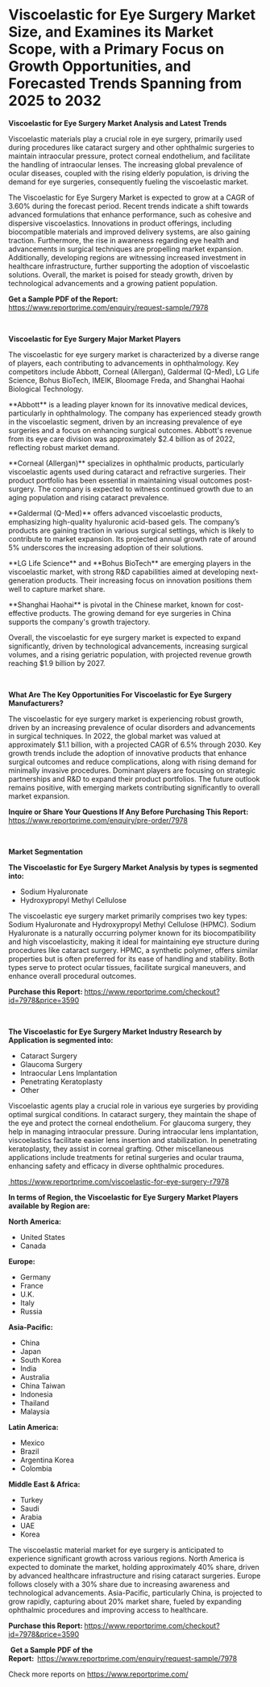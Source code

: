 <p><h1>Viscoelastic for Eye Surgery Market Size, and Examines its Market Scope, with a Primary Focus on Growth Opportunities, and Forecasted Trends Spanning from 2025 to 2032</h1></p><p><strong>Viscoelastic for Eye Surgery Market Analysis and Latest Trends</strong></p>
<p><p>Viscoelastic materials play a crucial role in eye surgery, primarily used during procedures like cataract surgery and other ophthalmic surgeries to maintain intraocular pressure, protect corneal endothelium, and facilitate the handling of intraocular lenses. The increasing global prevalence of ocular diseases, coupled with the rising elderly population, is driving the demand for eye surgeries, consequently fueling the viscoelastic market.</p><p>The Viscoelastic for Eye Surgery Market is expected to grow at a CAGR of 3.60% during the forecast period. Recent trends indicate a shift towards advanced formulations that enhance performance, such as cohesive and dispersive viscoelastics. Innovations in product offerings, including biocompatible materials and improved delivery systems, are also gaining traction. Furthermore, the rise in awareness regarding eye health and advancements in surgical techniques are propelling market expansion. Additionally, developing regions are witnessing increased investment in healthcare infrastructure, further supporting the adoption of viscoelastic solutions. Overall, the market is poised for steady growth, driven by technological advancements and a growing patient population.</p></p>
<p><strong>Get a Sample PDF of the Report:&nbsp;</strong> <a href="https://www.reportprime.com/enquiry/request-sample/7978?utm_campaign=2988&utm_medium=2&utm_source=Github&utm_content=ia&utm_term=19032025&utm_id=viscoelastic-for-eye-surgery">https://www.reportprime.com/enquiry/request-sample/7978</a></p>
<p>&nbsp;</p>
<p><strong>Viscoelastic for Eye Surgery Major Market Players</strong></p>
<p><p>The viscoelastic for eye surgery market is characterized by a diverse range of players, each contributing to advancements in ophthalmology. Key competitors include Abbott, Corneal (Allergan), Galdermal (Q-Med), LG Life Science, Bohus BioTech, IMEIK, Bloomage Freda, and Shanghai Haohai Biological Technology.</p><p>**Abbott** is a leading player known for its innovative medical devices, particularly in ophthalmology. The company has experienced steady growth in the viscoelastic segment, driven by an increasing prevalence of eye surgeries and a focus on enhancing surgical outcomes. Abbott's revenue from its eye care division was approximately $2.4 billion as of 2022, reflecting robust market demand.</p><p>**Corneal (Allergan)** specializes in ophthalmic products, particularly viscoelastic agents used during cataract and refractive surgeries. Their product portfolio has been essential in maintaining visual outcomes post-surgery. The company is expected to witness continued growth due to an aging population and rising cataract prevalence.</p><p>**Galdermal (Q-Med)** offers advanced viscoelastic products, emphasizing high-quality hyaluronic acid-based gels. The company’s products are gaining traction in various surgical settings, which is likely to contribute to market expansion. Its projected annual growth rate of around 5% underscores the increasing adoption of their solutions.</p><p>**LG Life Science** and **Bohus BioTech** are emerging players in the viscoelastic market, with strong R&D capabilities aimed at developing next-generation products. Their increasing focus on innovation positions them well to capture market share.</p><p>**Shanghai Haohai** is pivotal in the Chinese market, known for cost-effective products. The growing demand for eye surgeries in China supports the company's growth trajectory.</p><p>Overall, the viscoelastic for eye surgery market is expected to expand significantly, driven by technological advancements, increasing surgical volumes, and a rising geriatric population, with projected revenue growth reaching $1.9 billion by 2027.</p></p>
<p>&nbsp;</p>
<p><strong>What Are The Key Opportunities For Viscoelastic for Eye Surgery Manufacturers?</strong></p>
<p><p>The viscoelastic for eye surgery market is experiencing robust growth, driven by an increasing prevalence of ocular disorders and advancements in surgical techniques. In 2022, the global market was valued at approximately $1.1 billion, with a projected CAGR of 6.5% through 2030. Key growth trends include the adoption of innovative products that enhance surgical outcomes and reduce complications, along with rising demand for minimally invasive procedures. Dominant players are focusing on strategic partnerships and R&D to expand their product portfolios. The future outlook remains positive, with emerging markets contributing significantly to overall market expansion.</p></p>
<p><strong>Inquire or Share Your Questions If Any Before Purchasing This Report:</strong> <a href="https://www.reportprime.com/enquiry/pre-order/7978?utm_campaign=2988&utm_medium=2&utm_source=Github&utm_content=ia&utm_term=19032025&utm_id=viscoelastic-for-eye-surgery">https://www.reportprime.com/enquiry/pre-order/7978</a></p>
<p>&nbsp;</p>
<p><strong>Market Segmentation</strong></p>
<p><strong>The Viscoelastic for Eye Surgery Market Analysis by types is segmented into:</strong></p>
<p><ul><li>Sodium Hyaluronate</li><li>Hydroxypropyl Methyl Cellulose</li></ul></p>
<p><p>The viscoelastic eye surgery market primarily comprises two key types: Sodium Hyaluronate and Hydroxypropyl Methyl Cellulose (HPMC). Sodium Hyaluronate is a naturally occurring polymer known for its biocompatibility and high viscoelasticity, making it ideal for maintaining eye structure during procedures like cataract surgery. HPMC, a synthetic polymer, offers similar properties but is often preferred for its ease of handling and stability. Both types serve to protect ocular tissues, facilitate surgical maneuvers, and enhance overall procedural outcomes.</p></p>
<p><strong>Purchase this Report:&nbsp;</strong><a href="https://www.reportprime.com/checkout?id=7978&price=3590&utm_campaign=2988&utm_medium=2&utm_source=Github&utm_content=ia&utm_term=19032025&utm_id=viscoelastic-for-eye-surgery">https://www.reportprime.com/checkout?id=7978&price=3590</a></p>
<p>&nbsp;</p>
<p><strong>The Viscoelastic for Eye Surgery Market Industry Research by Application is segmented into:</strong></p>
<p><ul><li>Cataract Surgery</li><li>Glaucoma Surgery</li><li>Intraocular Lens Implantation</li><li>Penetrating Keratoplasty</li><li>Other</li></ul></p>
<p><p>Viscoelastic agents play a crucial role in various eye surgeries by providing optimal surgical conditions. In cataract surgery, they maintain the shape of the eye and protect the corneal endothelium. For glaucoma surgery, they help in managing intraocular pressure. During intraocular lens implantation, viscoelastics facilitate easier lens insertion and stabilization. In penetrating keratoplasty, they assist in corneal grafting. Other miscellaneous applications include treatments for retinal surgeries and ocular trauma, enhancing safety and efficacy in diverse ophthalmic procedures.</p></p>
<p><a href="https://www.reportprime.com/viscoelastic-for-eye-surgery-r7978?utm_campaign=2988&utm_medium=2&utm_source=Github&utm_content=ia&utm_term=19032025&utm_id=viscoelastic-for-eye-surgery">&nbsp;https://www.reportprime.com/viscoelastic-for-eye-surgery-r7978</a></p>
<p><strong>In terms of Region, the Viscoelastic for Eye Surgery Market Players available by Region are:</strong></p>
<p>
    <p> <strong> North America: </strong>
        <ul>
            <li>United States</li>
            <li>Canada</li>
        </ul>
        </p> 
    <p> <strong> Europe: </strong>
        <ul>
            <li>Germany</li>
            <li>France</li>
            <li>U.K.</li>
            <li>Italy</li>
            <li>Russia</li>
        </ul>
        </p> 
    <p> <strong> Asia-Pacific: </strong>
        <ul>
            <li>China</li>
            <li>Japan</li>
            <li>South Korea</li>
            <li>India</li>
            <li>Australia</li>
            <li>China Taiwan</li>
            <li>Indonesia</li>
            <li>Thailand</li>
            <li>Malaysia</li>
        </ul>
        </p> 
    <p> <strong> Latin America: </strong>
        <ul>
            <li>Mexico</li>
            <li>Brazil</li>
            <li>Argentina Korea</li>
            <li>Colombia</li>
        </ul>
        </p> 
    <p> <strong> Middle East & Africa: </strong>
        <ul>
            <li>Turkey</li>
            <li>Saudi</li>
            <li>Arabia</li>
            <li>UAE</li>
            <li>Korea</li>
        </ul>
    </p>
    </p>
<p><p>The viscoelastic material market for eye surgery is anticipated to experience significant growth across various regions. North America is expected to dominate the market, holding approximately 40% share, driven by advanced healthcare infrastructure and rising cataract surgeries. Europe follows closely with a 30% share due to increasing awareness and technological advancements. Asia-Pacific, particularly China, is projected to grow rapidly, capturing about 20% market share, fueled by expanding ophthalmic procedures and improving access to healthcare.</p></p>
<p><strong>Purchase this Report: </strong><a href="https://www.reportprime.com/checkout?id=7978&price=3590&utm_campaign=2988&utm_medium=2&utm_source=Github&utm_content=ia&utm_term=19032025&utm_id=viscoelastic-for-eye-surgery">https://www.reportprime.com/checkout?id=7978&price=3590</a></p>
<p>&nbsp;<strong>Get a Sample PDF of the Report:&nbsp;&nbsp;</strong><a href="https://www.reportprime.com/enquiry/request-sample/7978?utm_campaign=2988&utm_medium=2&utm_source=Github&utm_content=ia&utm_term=19032025&utm_id=viscoelastic-for-eye-surgery">https://www.reportprime.com/enquiry/request-sample/7978</a></p>
<p><strong></strong></p>
<p>Check more reports on <a href="https://www.reportprime.com/?utm_campaign=2988&utm_medium=2&utm_source=Github&utm_content=ia&utm_term=19032025&utm_id=viscoelastic-for-eye-surgery">https://www.reportprime.com/</a></p>